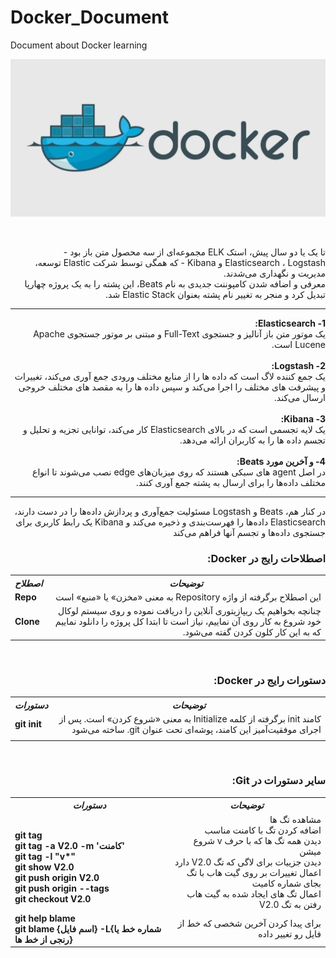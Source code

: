 # Docker_Document
Document about Docker learning
 
<p align="center">
 <img alt="Docker-Logo" src="image/docker.png">
</p>
</br>
<p dir=rtl>
  تا یک یا دو سال پیش، استک ELK مجموعه‌ای از سه محصول متن باز بود - Elasticsearch ، Logstash و Kibana - که همگی توسط شرکت Elastic توسعه، مدیریت و نگهداری می‌شدند. </br>معرفی و اضافه شدن کامپوننت جدیدی به نام Beats، این پشته را به یک پروژه چهارپا تبدیل کرد و منجر به تغییر نام پشته بعنوان Elastic Stack شد.
</p>
<hr>
<p dir=rtl>
<b>1- Elasticsearch:</b></br> یک موتور متن باز آنالیز و جستجوی Full-Text و مبتنی بر موتور جستجوی Apache Lucene است.
</br></br>
<b>2- Logstash:</b></br> یک جمع کننده لاگ است که داده ها را از منابع مختلف ورودی جمع آوری می‌کند، تغییرات و پیشرفت های مختلف را اجرا می‌کند و سپس داده ها را به مقصد های مختلف خروجی ارسال می‌کند.
</br></br>
<b>3- Kibana:</b></br> یک لایه تجسمی است که در بالای Elasticsearch کار می‌کند، توانایی تجزیه و تحلیل و تجسم داده ها را به کاربران ارائه می‌دهد. 
</br></br>
<b>4- و آخرین مورد Beats:</b></br> در اصل agent های سبکی هستند که روی میزبان‌های edge نصب می‌شوند تا انواع مختلف داده‌ها را برای ارسال به پشته جمع آوری کنند.
</br>
 </p><hr>
 <p dir=rtl>
در کنار هم، Beats و Logstash مسئولیت جمع‌آوری و پردازش داده‌ها را در دست دارند، Elasticsearch داده‌ها را فهرست‌بندی و ذخیره می‌کند و Kibana یک رابط کاربری برای جستجوی داده‌ها و تجسم آنها فراهم می‌کند
  </p>


<h3 dir=rtl>
  اصطلاحات رایج در Docker:
</h3>

<table>
  <tr>
    <th><b><i>اصطلاح</i></b></th>
    <th><b><i>توضیحات</i></b></th>
  </tr>
  <tr>
    <td><b>Repo</b></td>
    <td dir=rtl>این اصطلاح برگرفته از واژه Repository به معنی «مخزن» یا «منبع» است</td>
  </tr>
  <tr>
    <td><b>Clone</b></td>
    <td dir=rtl> چنانچه بخواهیم یک ریپازیتوری آنلاین را دریافت نموده و روی سیستم لوکال خود شروع به کار روی آن نماییم، نیاز است تا ابتدا کل پروژه را دانلود نماییم که به این کار کلون کردن گفته می‌شود. </td>
  </tr>
</table>

</br>
<h3 dir=rtl>
  دستورات رایج در Docker:
</h3>

<table>
  <tr>
    <th><b><i>دستورات</i></b></th>
    <th><b><i>توضیحات</i></b></th>
  </tr>
  <tr>
    <td><b>git init</b></td>
    <td dir=rtl> کامند init برگرفته از کلمه Initialize به معنی «شروع کردن» است. پس از اجرای موفقیت‌آمیز این کامند،‌ پوشه‌ای تحت عنوان git. ساخته می‌شود </td>
  </tr>
  <tr>
    <td><b></b></td>
    <td dir=rtl>  </td>
  </tr>
  </table>

</br>
<h3 dir=rtl>
  سایر دستورات در Git:
</h3>

<table>
  <tr>
    <th><b><i>دستورات</i></b></th>
    <th><b><i>توضیحات</i></b></th>
  </tr>
  <tr>
    <td></br><b>git tag</br>git tag -a V2.0 -m 'کامنت'</br>git tag -l "v*"</br>git show V2.0</br>git push origin V2.0</br>git push origin --tags</br>git checkout V2.0</b></br></td>
    <td dir=rtl>مشاهده تگ ها</br>اضافه کردن تگ با کامنت مناسب</br>دیدن همه تگ ها که با حرف v شروع میشن</br>دیدن جزییات برای لاگی که تگ V2.0 دارد</br>اعمال تغییرات بر روی گیت هاب با تگ بجای شماره کامیت</br>اعمال تگ های ایجاد شده به گیت هاب</br>رفتن به تگ V2.0</td>
  </tr>
  <tr>
    <td><b>git help blame</br>git blame {اسم فایل} -L{شماره خط یا رنجی از خط ها}</b></td>
    <td dir=rtl>برای پیدا کردن آخرین شخصی که خط از فایل رو تغییر داده</td>
  </tr>
  </table>
